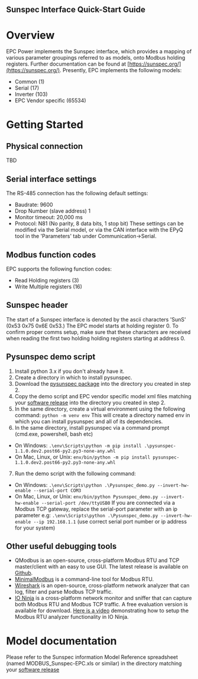 ## Sunspec Interface Quick-Start Guide

# Overview
EPC Power implements the Sunspec interface, which provides a mapping of various
parameter groupings referred to as models, onto Modbus holding registers.
Further documentation can be found at [https://sunspec.org/](https://sunspec.org/).
Presently, EPC implements the following models:
- Common (1)
- Serial (17)
- Inverter (103)
- EPC Vendor specific (65534)

# Getting Started

## Physical connection
TBD

## Serial interface settings
The RS-485 connection has the following default settings:
- Baudrate: 9600
- Drop Number (slave address) 1
- Monitor timeout: 20,000 ms
- Protocol: N81 (No parity, 8 data bits, 1 stop bit)
These settings can be modified via the Serial model, or via the CAN interface
with the EPyQ tool in the 'Parameters' tab under Communication->Serial.

## Modbus function codes
EPC supports the following function codes:
- Read Holding registers (3)
- Write Multiple registers (16)

## Sunspec header
The start of a Sunspec interface is denoted by the ascii characters 'SunS' (0x53 0x75 0x6E 0x53.)  The EPC model starts at holding register 0.  To confirm proper comms setup, make sure that these characters are received when reading the first two holding holding registers starting at address 0.

## Pysunspec demo script
1. Install python 3.x if you don't already have it. 
2. Create a directory in which to install pysunspec.
3. Download the [pysunspec package](https://ci.appveyor.com/api/buildjobs/da3eo9j30a8ogop7/artifacts/dist%2Fpysunspec-1.1.0.dev2.post66-py2.py3-none-any.whl) into the directory you created in step 2.
4. Copy the demo script and EPC vendor specific model xml files matching your [software release](https://github.com/epcpower/epcpower.github.io/tree/master/release_artifacts) into the directory you created in step 2.
5. In the same directory, create a virtual environment using the following command: `python -m venv env`
This will create a directory named env in which you can install pysunspec and all of its dependencies.
6. In the same directory, install pysunspec via a command prompt (cmd.exe, powershell, bash etc)
- On Windows: `.\env\Scripts\python -m pip install .\pysunspec-1.1.0.dev2.post66-py2.py3-none-any.whl`
- On Mac, Linux, or Unix: `env/bin/python -m pip install pysunspec-1.1.0.dev2.post66-py2.py3-none-any.whl`
7. Run the demo script with the following command:
- On Windows: `.\env\Scripts\python .\Pysunspec_demo.py --invert-hw-enable --serial-port COM3`
- On Mac, Linux, or Unix: `env/bin/python Pysunspec_demo.py --invert-hw-enable --serial-port /dev/ttyUSB0`
If you are connected via a Modbus TCP gateway, replace the serial-port parameter with an ip parameter e.g:
`.\env\Scripts\python .\Pysunspec_demo.py --invert-hw-enable --ip 192.168.1.1`
(use correct serial port number or ip address for your system)

## Other useful debugging tools
- QModbus is an open-source, cross-platform Modbus RTU and TCP master/client with an easy to use GUI.  The latest release is available on [Github](https://github.com/ed-chemnitz/qmodbus/releases).
- [MinimalModbus](https://minimalmodbus.readthedocs.io/en/master/) is a command-line tool for Modbus RTU.
- [Wireshark](https://www.wireshark.org/) is an open-source, cross-platform network analyzer that can log, filter and parse Modbus TCP traffic.
- [IO Ninja](http://ioninja.com/downloads.html) is a cross-platform network monitor and sniffer that can capture both Modbus RTU and Modbus TCP traffic.  A free evaluation version is available for download.  [Here is a video](https://www.youtube.com/watch?v=i5TitGHQtjg) demonstrating how to setup the Modbus RTU analyzer functionality in IO Ninja.
# Model documentation
Please refer to the Sunspec information Model Reference spreadsheet (named MODBUS_Sunspec-EPC.xls or similar) in the directory matching your [software release](https://github.com/epcpower/epcpower.github.io/tree/master/release_artifacts)
